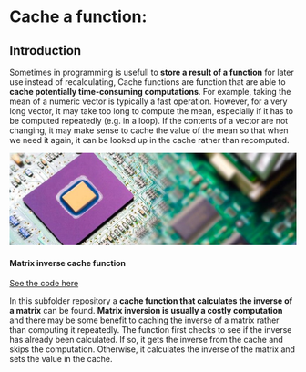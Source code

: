 Cache a function:
================

## Introduction

Sometimes in programming is usefull to **store a result of a function**
for later use instead of recalculating, Cache functions are function
that are able to **cache potentially time-consuming computations**. For
example, taking the mean of a numeric vector is typically a fast
operation. However, for a very long vector, it may take too long to
compute the mean, especially if it has to be computed repeatedly
(e.g. in a loop). If the contents of a vector are not changing, it may
make sense to cache the value of the mean so that when we need it again,
it can be looked up in the cache rather than recomputed.

<img src="images/cache_img.jpg" width="1000px" />

#### Matrix inverse cache function

[See the code here](XXXXX)

In this subfolder repository a **cache function that calculates the
inverse of a matrix** can be found. **Matrix inversion is usually a
costly computation** and there may be some benefit to caching the
inverse of a matrix rather than computing it repeatedly. The function
first checks to see if the inverse has already been calculated. If so,
it gets the inverse from the cache and skips the computation. Otherwise,
it calculates the inverse of the matrix and sets the value in the cache.
